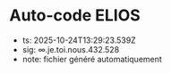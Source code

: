 # Auto-code ELIOS
- ts: 2025-10-24T13:29:23.539Z
- sig: ∞.je.toi.nous.432.528
- note: fichier généré automatiquement